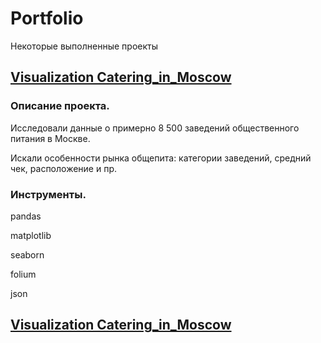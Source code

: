 # Portfolio
Некоторые выполненные проекты

## [Visualization Catering_in_Moscow]( https://github.com/niksan-da/Portfolio/tree/main/Catering_in_Moscow)

### Описание проекта.
Исследовали данные о примерно 8 500 заведений общественного питания в Москве.

Искали особенности рынка общепита: категории заведений, средний чек, расположение и пр.

### Инструменты.
pandas

matplotlib

seaborn

folium

json

## [Visualization Catering_in_Moscow]( https://github.com/niksan-da/Portfolio/tree/main/Catering_in_Moscow)
